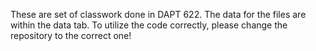 These are set of classwork done in DAPT 622. 
The data for the files are within the data tab. To utilize the code correctly, please change the repository to the correct one! 
